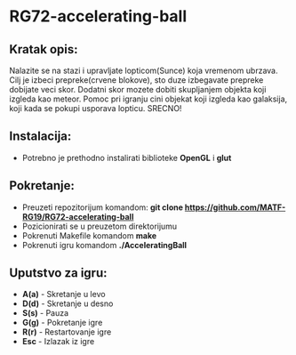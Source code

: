 # RG72-accelerating-ball

## Kratak opis:
Nalazite se na stazi i upravljate lopticom(Sunce) koja vremenom ubrzava. Cilj je izbeci prepreke(crvene blokove), sto duze izbegavate prepreke dobijate veci skor. Dodatni skor mozete dobiti skupljanjem objekta koji izgleda kao meteor. Pomoc pri igranju cini objekat koji izgleda kao galaksija, koji kada se pokupi usporava lopticu.
SRECNO!

## Instalacija:
* Potrebno je prethodno instalirati biblioteke **OpenGL** i **glut**

## Pokretanje:
* Preuzeti repozitorijum komandom: **git clone https://github.com/MATF-RG19/RG72-accelerating-ball**
* Pozicionirati se u preuzetom direktorijumu
* Pokrenuti Makefile komandom **make**
* Pokrenuti igru komandom **./AcceleratingBall**

## Uputstvo za igru:
* **A(a)** - Skretanje u levo
* **D(d)** - Skretanje u desno
* **S(s)** - Pauza
* **G(g)** - Pokretanje igre
* **R(r)** - Restartovanje igre
* **Esc** - Izlazak iz igre


